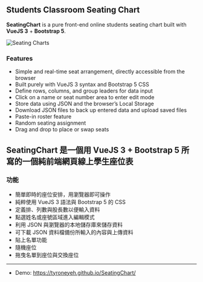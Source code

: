 ## Students Classroom Seating Chart

**SeatingChart** is a pure front-end online students seating chart built with **VueJS 3** + **Bootstrap 5**.

![Seating Charts](https://cdn.jsdelivr.net/gh/tyroneyeh/SeatingChart/seatingchart.png)

### Features
- Simple and real-time seat arrangement, directly accessible from the browser
- Built purely with VueJS 3 syntax and Bootstrap 5 CSS
- Define rows, columns, and group leaders for data input
- Click on a name or seat number area to enter edit mode
- Store data using JSON and the browser’s Local Storage
- Download JSON files to back up entered data and upload saved files
- Paste-in roster feature
- Random seating assignment
- Drag and drop to place or swap seats

## SeatingChart 是一個用 VueJS 3 + Bootstrap 5 所寫的一個純前端網頁線上學生座位表

### 功能
- 簡單即時的座位安排，用瀏覽器即可操作
- 純粹使用 VueJS 3 語法與 Bootstrap 5 的 CSS
- 定義排、列數與股長數以便輸入資料
- 點選姓名或座號區域進入編輯模式
- 利用 JSON 與瀏覽器的本地儲存庫來儲存資料
- 可下載 JSON 資料檔備份所輸入的內容與上傳資料
- 貼上名單功能
- 隨機座位
- 拖曳名單到座位與交換座位

---

- Demo: https://tyroneyeh.github.io/SeatingChart/
